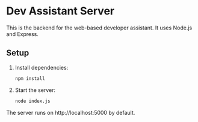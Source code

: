 # Dev Assistant Server

This is the backend for the web-based developer assistant. It uses Node.js and Express.

## Setup

1. Install dependencies:
   ```bash
   npm install
   ```
2. Start the server:
   ```bash
   node index.js
   ```

The server runs on http://localhost:5000 by default. 